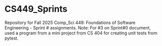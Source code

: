 # CS449_Sprints
Repository for Fall 2025 Comp_Sci 449: Foundations of Software Engineering - Sprint # assignments. 
Note: For #3 on Sprint#0 document, used a program from a mini project from CS 404 for creating unit tests from pytest.
